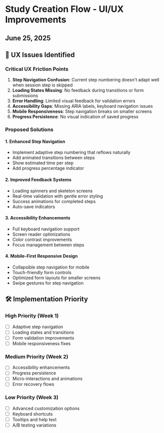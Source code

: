 # Study Creation Flow - UI/UX Improvements
## June 25, 2025

## 🎯 **UX Issues Identified**

### **Critical UX Friction Points**
1. **Step Navigation Confusion**: Current step numbering doesn't adapt well when session step is skipped
2. **Loading States Missing**: No feedback during transitions or form submissions
3. **Error Handling**: Limited visual feedback for validation errors
4. **Accessibility Gaps**: Missing ARIA labels, keyboard navigation issues
5. **Mobile Responsiveness**: Step navigation breaks on smaller screens
6. **Progress Persistence**: No visual indication of saved progress

### **Proposed Solutions**

#### **1. Enhanced Step Navigation**
- Implement adaptive step numbering that reflows naturally
- Add animated transitions between steps
- Show estimated time per step
- Add progress percentage indicator

#### **2. Improved Feedback Systems**
- Loading spinners and skeleton screens
- Real-time validation with gentle error styling
- Success animations for completed steps
- Auto-save indicators

#### **3. Accessibility Enhancements**
- Full keyboard navigation support
- Screen reader optimizations
- Color contrast improvements
- Focus management between steps

#### **4. Mobile-First Responsive Design**
- Collapsible step navigation for mobile
- Touch-friendly form controls
- Optimized form layouts for smaller screens
- Swipe gestures for step navigation

## 🛠️ **Implementation Priority**

### **High Priority (Week 1)**
- [ ] Adaptive step navigation
- [ ] Loading states and transitions
- [ ] Form validation improvements
- [ ] Mobile responsiveness fixes

### **Medium Priority (Week 2)**
- [ ] Accessibility enhancements
- [ ] Progress persistence
- [ ] Micro-interactions and animations
- [ ] Error recovery flows

### **Low Priority (Week 3)**
- [ ] Advanced customization options
- [ ] Keyboard shortcuts
- [ ] Tooltips and help text
- [ ] A/B testing variations
